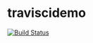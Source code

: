 # traviscidemo
[![Build Status](https://travis-ci.com/hisopfun/traviscidemo.svg?branch=master)](https://travis-ci.com/hisopfun/traviscidemo)
